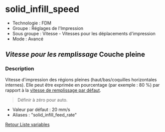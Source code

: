 # solid_infill_speed

* Technologie : FDM
* Groupe : Réglages de l'Impression
* Sous groupe : Vitesse - Vitesses pour les déplacements d'impression
* Mode : Avancé

## *Vitesse pour les remplissage*  Couche pleine 

### Description

Vitesse d'impression des régions pleines (haut/bas/coquilles horizontales internes). 
Elle peut être exprimée en pourcentage (par exemple : 80 %) par rapport à la [vitesse de remplissage par défaut](solid_infill_speed.md). 

> Définir à zéro pour auto.

* Valeur par défaut : 20 mm/s
 * Aliases :  "solid_infill_feed_rate"

[Retour Liste variables](variable_list.md)